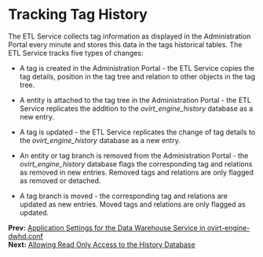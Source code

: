 # Tracking Tag History

The ETL Service collects tag information as displayed in the Administration Portal every minute and stores this data in the tags historical tables. The ETL Service tracks five types of changes:

* A tag is created in the Administration Portal - the ETL Service copies the tag details, position in the tag tree and relation to other objects in the tag tree.

* A entity is attached to the tag tree in the Administration Portal - the ETL Service replicates the addition to the *ovirt_engine_history* database as a new entry.

* A tag is updated - the ETL Service replicates the change of tag details to the *ovirt_engine_history* database as a new entry.

* An entity or tag branch is removed from the Administration Portal - the *ovirt_engine_history* database flags the corresponding tag and relations as removed in new entries. Removed tags and relations are only flagged as removed or detached.

* A tag branch is moved - the corresponding tag and relations are updated as new entries. Moved tags and relations are only flagged as updated.

**Prev:** [Application Settings for the Data Warehouse Service in ovirt-engine-dwhd.conf](Application_Settings_for_the_Data_Warehouse_service_in_ovirt-engine-dwhd.conf) <br>
**Next:** [Allowing Read Only Access to the History Database](Allowing_Read_Only_Access_to_the_History_Database)
